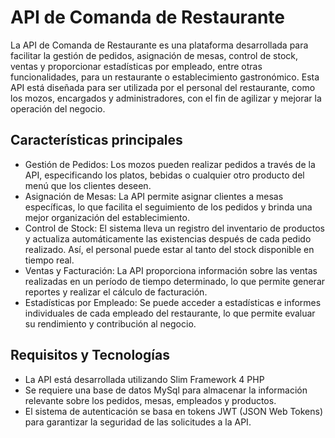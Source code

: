 # **API de Comanda de Restaurante**

La API de Comanda de Restaurante es una plataforma desarrollada para facilitar la gestión de pedidos, asignación de mesas, control de stock, ventas y proporcionar estadísticas por empleado, entre otras funcionalidades, para un restaurante o establecimiento gastronómico. Esta API está diseñada para ser utilizada por el personal del restaurante, como los mozos, encargados y administradores, con el fin de agilizar y mejorar la operación del negocio.


## **Características principales**
- Gestión de Pedidos: Los mozos pueden realizar pedidos a través de la API, especificando los platos, bebidas o cualquier otro producto del menú que los clientes deseen.
- Asignación de Mesas: La API permite asignar clientes a mesas específicas, lo que facilita el seguimiento de los pedidos y brinda una mejor organización del establecimiento.
- Control de Stock: El sistema lleva un registro del inventario de productos y actualiza automáticamente las existencias después de cada pedido realizado. Así, el personal puede estar al tanto del stock disponible en tiempo real.
- Ventas y Facturación: La API proporciona información sobre las ventas realizadas en un período de tiempo determinado, lo que permite generar reportes y realizar el cálculo de facturación.
- Estadísticas por Empleado: Se puede acceder a estadísticas e informes individuales de cada empleado del restaurante, lo que permite evaluar su rendimiento y contribución al negocio.

## **Requisitos y Tecnologías**
- La API está desarrollada utilizando Slim Framework 4 PHP
- Se requiere una base de datos MySql para almacenar la información relevante sobre los pedidos, mesas, empleados y productos.
- El sistema de autenticación se basa en tokens JWT (JSON Web Tokens) para garantizar la seguridad de las solicitudes a la API.
